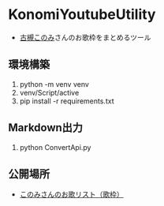 # KonomiYoutubeUtility

- [古槻このみ](https://www.youtube.com/@hrtk_knm/featured)さんのお歌枠をまとめるツール

## 環境構築

1. python -m venv venv
2. venv/Script/active
3. pip install -r requirements.txt

## Markdown出力

1. python ConvertApi.py

## 公開場所

- [このみさんのお歌リスト（歌枠）](https://hackmd.io/@AKoBVtp8QFOFc-VzYJVtzA/rkOcmGjui)
